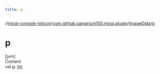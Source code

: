 ```yaml
---
title: p -
---
```

//[mirai-console-lolicon](../../../index.md)/[com.github.samarium150.mirai.plugin](../index.md)/[ImageData](index.md)/[p](p.md)



# p  
[jvm]  
Content  
val [p](p.md): [Int](https://kotlinlang.org/api/latest/jvm/stdlib/kotlin/-int/index.html)  



